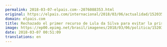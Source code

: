 ```yaml
---
permalink: 2018-03-07-elpais.com--2076088353.html
original: https://elpais.com/internacional/2018/03/06/actualidad/1520352270_702144.html#?ref=rss&format=simple&link=link
domain: elpais.com
title: Rechazado el primer recurso de Lula da Silva para evitar la prisión
image: https://ep00.epimg.net/brasil/imagenes/2018/03/06/politica/1520352270_702144_1520352422_rrss_normal.jpg
date: 2018-03-07 00:51:09
translations: en
---
```


